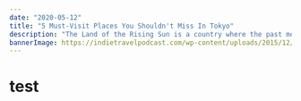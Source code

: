 ```yaml
---
date: "2020-05-12"
title: "5 Must-Visit Places You Shouldn't Miss In Tokyo"
description: "The Land of the Rising Sun is a country where the past meets the future. Japanese culture stretches back millennia, yet has also been quick to adopt and created the latest modern fashions and trends..."
bannerImage: https://indietravelpodcast.com/wp-content/uploads/2015/12/AdobeStock_63878394Japan-1920x1280.jpeg
---
```


<h1>test</h1>
